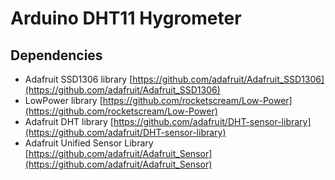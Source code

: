 # Arduino DHT11 Hygrometer

## Dependencies

* Adafruit SSD1306 library [https://github.com/adafruit/Adafruit_SSD1306](https://github.com/adafruit/Adafruit_SSD1306)
* LowPower library [https://github.com/rocketscream/Low-Power](https://github.com/rocketscream/Low-Power)
* Adafruit DHT library [https://github.com/adafruit/DHT-sensor-library](https://github.com/adafruit/DHT-sensor-library)
* Adafruit Unified Sensor Library [https://github.com/adafruit/Adafruit_Sensor](https://github.com/adafruit/Adafruit_Sensor)